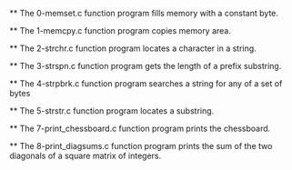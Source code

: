 ** The 0-memset.c function program fills memory with a constant byte.

** The 1-memcpy.c function program copies memory area.

** The 2-strchr.c function program locates a character in a string.

** The 3-strspn.c function program gets the length of a prefix substring.

** The 4-strpbrk.c function program searches a string for any of a set of bytes

** The 5-strstr.c function program  locates a substring.

** The 7-print_chessboard.c function program prints the chessboard.

** The 8-print_diagsums.c function program prints the sum of the two diagonals of a square matrix of integers.

